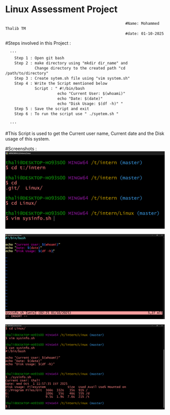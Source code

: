 # Linux Assessment Project                                                                                        
                                                         #Name: Mohammed Thalib TM
                                                         #date: 01-10-2025
   #Steps involved in this Project :
      
      '''
        Step 1 : Open git bash
        Step 2 : make directory using "mkdir dir_name" and 
                 Change directory to the created path "cd /path/to/directory"
        Step 3 : Create sytem.sh file using "vim system.sh"
        Step 4 : Write the Script mentioned below
                 Script : " #!/bin/bash
                           echo "Current User: $(whoami)"
                           echo "Date: $(date)"
                           echo "Disk Usage: $(df -h)" "
        Step 5 : Save the script and exit
        Step 6 : To run the script use " ./syetem.sh "
      
      '''

  #This Script is used to get the Current user name, Current date and the Disk usage of this system. 

  #Screenshots :
   ![image alt](https://github.com/thalib-dev/devops-intern-final/blob/9b2f9df284fab543de4a2f693964a491826b6d2d/screenshots/linux.png)

   ![image alt](https://github.com/thalib-dev/devops-intern-final/blob/9b2f9df284fab543de4a2f693964a491826b6d2d/screenshots/linux%201.png)

   ![image alt](https://github.com/thalib-dev/devops-intern-final/blob/9b2f9df284fab543de4a2f693964a491826b6d2d/screenshots/linux%202.png)
